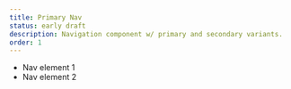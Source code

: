 ```yaml
---
title: Primary Nav
status: early draft
description: Navigation component w/ primary and secondary variants.
order: 1
---
```

<nav class="nav nav-primary">
  <ul>
    <li>Nav element 1</li>
    <li>Nav element 2</li>
  </ul>
</nav>